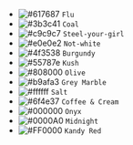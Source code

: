 - ![#617687](https://placehold.it/15/617687/000000?text=+) `Flu`
- ![#3b3c41](https://placehold.it/15/3b3c41/000000?text=+) `Coal`
- ![#c9c9c7](https://placehold.it/15/c9c9c7/000000?text=+) `Steel-your-girl`
- ![#e0e0e2](https://placehold.it/15/e0e0e2/000000?text=+) `Not-white`
- ![#4f3538](https://placehold.it/15/4f3538/000000?text=+) `Burgundy`
- ![#55787e](https://placehold.it/15/55787e/000000?text=+) `Kush`
- ![#808000](https://placehold.it/15/808000/000000?text=+) `Olive`
- ![#b9afa3](https://placehold.it/15/b9afa3/000000?text=+) `Grey Marble`
- ![#ffffff](https://placehold.it/15/ffffff/000000?text=+) `Salt`
- ![#6f4e37](https://placehold.it/15/6f4e37/000000?text=+) `Coffee & Cream`
- ![#000000](https://placehold.it/15/000000/000000?text=+) `Onyx`
- ![#0000A0](https://placehold.it/15/0000A0/000000?text=+) `Midnight`
- ![#FF0000](https://placehold.it/15/FF0000/000000?text=+) `Kandy Red`
